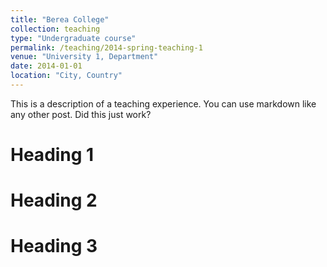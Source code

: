 ```yaml
---
title: "Berea College"
collection: teaching
type: "Undergraduate course"
permalink: /teaching/2014-spring-teaching-1
venue: "University 1, Department"
date: 2014-01-01
location: "City, Country"
---
```


This is a description of a teaching experience. You can use markdown like any other post.
Did this just work?

Heading 1
======

Heading 2
======

Heading 3
======
